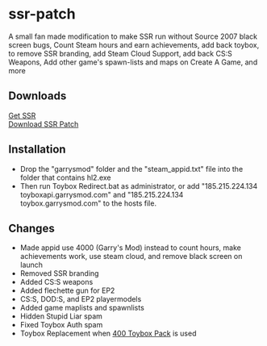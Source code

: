 # ssr-patch
A small fan made modification to make SSR run without Source 2007 black screen bugs, Count Steam hours and earn achievements, add back toybox, to remove SSR branding, add Steam Cloud Support, add back CS:S Weapons, Add other game's spawn-lists and maps on Create A Game, and more

## Downloads
[Get SSR](https://drive.google.com/file/d/0B2LJVvz5VEjEV3lnaUJFOHpxbkU/view)  
[Download SSR Patch](https://github.com/LeadKiller/ssr-patch/releases)

## Installation
- Drop the "garrysmod" folder and the "steam_appid.txt" file into the folder that contains hl2.exe  
- Then run Toybox Redirect.bat as administrator, or add "185.215.224.134 toyboxapi.garrysmod.com" and "185.215.224.134 toybox.garrysmod.com" to the hosts file.

## Changes
* Made appid use 4000 (Garry's Mod) instead to count hours, make achievements work, use steam cloud, and remove black screen on launch
* Removed SSR branding
* Added CS:S weapons
* Added flechette gun for EP2
* CS:S, DOD:S, and EP2 playermodels
* Added game maplists and spawnlists
* Hidden Stupid Liar spam
* Fixed Toybox Auth spam
* Toybox Replacement when [400 Toybox Pack](https://steamcommunity.com/sharedfiles/filedetails/?id=1508536311) is used